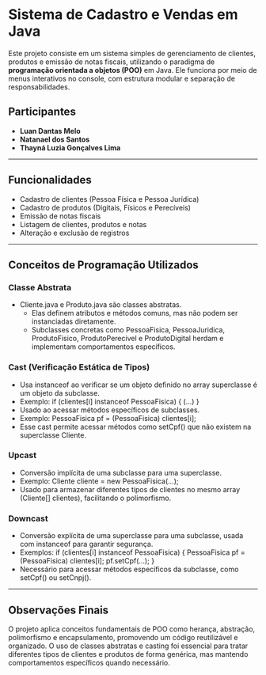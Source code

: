 # Sistema de Cadastro e Vendas em Java

Este projeto consiste em um sistema simples de gerenciamento de clientes, produtos e emissão de notas fiscais, utilizando o paradigma de **programação orientada a objetos (POO)** em Java. Ele funciona por meio de menus interativos no console, com estrutura modular e separação de responsabilidades.

## Participantes

- **Luan Dantas Melo**
- **Natanael dos Santos**
- **Thayná Luzia Gonçalves Lima**

---

## Funcionalidades

- Cadastro de clientes (Pessoa Física e Pessoa Jurídica)
- Cadastro de produtos (Digitais, Físicos e Perecíveis)
- Emissão de notas fiscais
- Listagem de clientes, produtos e notas
- Alteração e exclusão de registros

---

## Conceitos de Programação Utilizados

### Classe Abstrata
- Cliente.java e Produto.java são classes abstratas.
  - Elas definem atributos e métodos comuns, mas não podem ser instanciadas diretamente.
  - Subclasses concretas como PessoaFisica, PessoaJuridica, ProdutoFisico, ProdutoPerecivel e ProdutoDigital herdam e implementam comportamentos específicos.

### Cast (Verificação Estática de Tipos)
- Usa instanceof ao verificar se um objeto definido no array superclasse é um objeto da subclasse.
- Exemplo:
  if (clientes[i] instanceof PessoaFisica) {
    (...)
  }
- Usado ao acessar métodos específicos de subclasses.
- Exemplo:
  PessoaFisica pf = (PessoaFisica) clientes[i];
- Esse cast permite acessar métodos como setCpf() que não existem na superclasse Cliente.

### Upcast
- Conversão implícita de uma subclasse para uma superclasse.
- Exemplo:
  Cliente cliente = new PessoaFisica(...);
- Usado para armazenar diferentes tipos de clientes no mesmo array (Cliente[] clientes), facilitando o polimorfismo.


### Downcast
- Conversão explícita de uma superclasse para uma subclasse, usada com instanceof para garantir segurança.
- Exemplos:
  if (clientes[i] instanceof PessoaFisica) {
    PessoaFisica pf = (PessoaFisica) clientes[i];
    pf.setCpf(...);
  }
- Necessário para acessar métodos específicos da subclasse, como setCpf() ou setCnpj().

---

## Observações Finais

O projeto aplica conceitos fundamentais de POO como herança, abstração, polimorfismo e encapsulamento, promovendo um código reutilizável e organizado. O uso de classes abstratas e casting foi essencial para tratar diferentes tipos de clientes e produtos de forma genérica, mas mantendo comportamentos específicos quando necessário.
